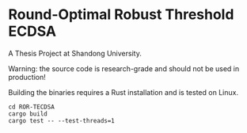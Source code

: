 # Round-Optimal Robust Threshold ECDSA

A Thesis Project at Shandong University.

Warning: the source code is research-grade and should not be used in production!

Building the binaries requires a Rust installation and is tested on Linux.
```
cd ROR-TECDSA
cargo build
cargo test -- --test-threads=1
```
